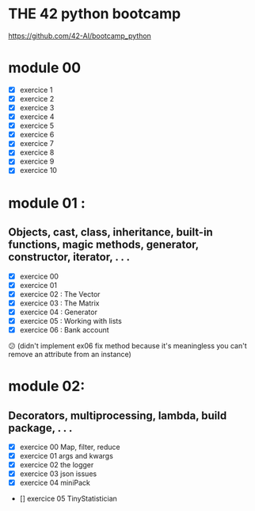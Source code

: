 # THE 42 python bootcamp

https://github.com/42-AI/bootcamp_python

# module 00
- [x] exercice 1
- [x] exercice 2
- [x] exercice 3
- [x] exercice 4
- [x] exercice 5
- [x] exercice 6
- [x] exercice 7
- [x] exercice 8
- [x] exercice 9
- [x] exercice 10
# module 01 :
## Objects, cast, class, inheritance, built-in functions, magic methods, generator, constructor, iterator, . . .
- [x] exercice 00
- [x] exercice 01
- [x] exercice 02 : The Vector
- [x] exercice 03 : The Matrix
- [x] exercice 04 : Generator
- [x] exercice 05 : Working with lists
- [x] exercice 06 : Bank account

:confused: (didn't implement ex06 fix method because it's meaningless you can't remove an attribute from an instance)

# module 02:
## Decorators, multiprocessing, lambda, build package, . . .
- [x] exercice 00 Map, filter, reduce
- [x] exercice 01 args and kwargs
- [x] exercice 02 the logger
- [x] exercice 03 json issues
- [x] exercice 04 miniPack
- [] exercice 05 TinyStatistician